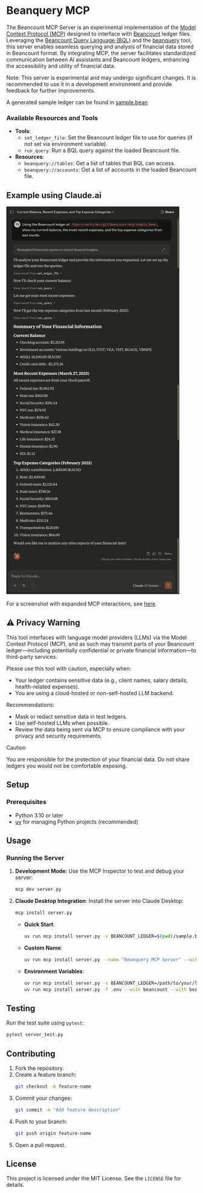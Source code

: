 # Beanquery MCP

The Beancount MCP Server is an experimental implementation of the [Model Context Protocol (MCP)](https://github.com/modelcontextprotocol) designed to interface with [Beancount](https://beancount.github.io/) ledger files. Leveraging the [Beancount Query Language (BQL)](https://beancount.github.io/docs/beancount_query_language.html) and the [beanquery](https://github.com/beancount/beanquery) tool, this server enables seamless querying and analysis of financial data stored in Beancount format. By integrating MCP, the server facilitates standardized communication between AI assistants and Beancount ledgers, enhancing the accessibility and utility of financial data.

Note: This server is experimental and may undergo significant changes. It is recommended to use it in a development environment and provide feedback for further improvements.

A generated sample ledger can be found in [sample.bean](sample.bean)

### Available Resources and Tools

- **Tools**:
  - `set_ledger_file`: Set the Beancount ledger file to use for queries (if not set via environment variable).
  - `run_query`: Run a BQL query against the loaded Beancount file.
- **Resources**:
  - `beanquery://tables`: Get a list of tables that BQL can access.
  - `beanquery://accounts`: Get a list of accounts in the loaded Beancount file.

## Example using Claude.ai

![screenshot](docs/screenshot.png)

For a screenshot with expanded MCP interactions, see [here](docs/screenshot-expanded.png).

## ⚠️ Privacy Warning
This tool interfaces with language model providers (LLMs) via the Model Context Protocol (MCP), and as such may transmit parts of your Beancount ledger—including potentially confidential or private financial information—to third-party services.

Please use this tool with caution, especially when:
- Your ledger contains sensitive data (e.g., client names, salary details, health-related expenses).
- You are using a cloud-hosted or non-self-hosted LLM backend.

Recommendations:
- Mask or redact sensitive data in test ledgers.
- Use self-hosted LLMs when possible.
- Review the data being sent via MCP to ensure compliance with your privacy and security requirements.

> [!CAUTION]
> You are responsible for the protection of your financial data. Do not share ledgers you would not be comfortable exposing.

## Setup

### Prerequisites

- Python 3.10 or later
- [uv](https://docs.astral.sh/uv/) for managing Python projects (recommended)

## Usage

### Running the Server

1. **Development Mode**:
   Use the MCP Inspector to test and debug your server:
   ```bash
   mcp dev server.py
   ```

2. **Claude Desktop Integration**:
   Install the server into Claude Desktop:
   ```bash
   mcp install server.py
   ```
   - **Quick Start**:
     ```bash
     uv run mcp install server.py -v BEANCOUNT_LEDGER=$(pwd)/sample.bean --with beancount --with beanquery
     ```
   - **Custom Name**:
     ```bash
     uv run mcp install server.py --name "Beanquery MCP Server" --with beancount --with beanquery
     ```

   - **Environment Variables**:
     ```bash
     uv run mcp install server.py -v BEANCOUNT_LEDGER=/path/to/your/ledger.bean --with beancount --with beanquery
     uv run mcp install server.py -f .env --with beancount --with beanquery
     ```

## Testing

Run the test suite using `pytest`:
```bash
pytest server_test.py
```

## Contributing

1. Fork the repository.
2. Create a feature branch:
   ```bash
   git checkout -b feature-name
   ```
3. Commit your changes:
   ```bash
   git commit -m "Add feature description"
   ```
4. Push to your branch:
   ```bash
   git push origin feature-name
   ```
5. Open a pull request.

## License

This project is licensed under the MIT License. See the `LICENSE` file for details.
